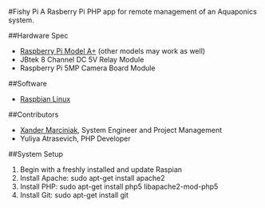 #Fishy Pi
A Rasberry Pi PHP app for remote management of an Aquaponics system.

##Hardware Spec
 - [Raspberry Pi Model A+] (other models may work as well)
 - JBtek 8 Channel DC 5V Relay Module
 - Raspberry Pi 5MP Camera Board Module
 
##Software
 - [Raspbian Linux]
 
##Contributors
 - [Xander Marciniak], System Engineer and Project Management
 - Yuliya Atrasevich, PHP Developer

##System Setup
1. Begin with a freshly installed and update Raspian
2. Install Apache: sudo apt-get install apache2
3. Install PHP: sudo apt-get install php5 libapache2-mod-php5
4. Install Git: sudo apt-get install git
 
[Raspbian Linux]: <http://www.raspbian.org/>
[Raspberry Pi Model A+]: <https://www.raspberrypi.org/products/model-a-plus/>
[Xander Marciniak]: <https://amarciniak.com>
